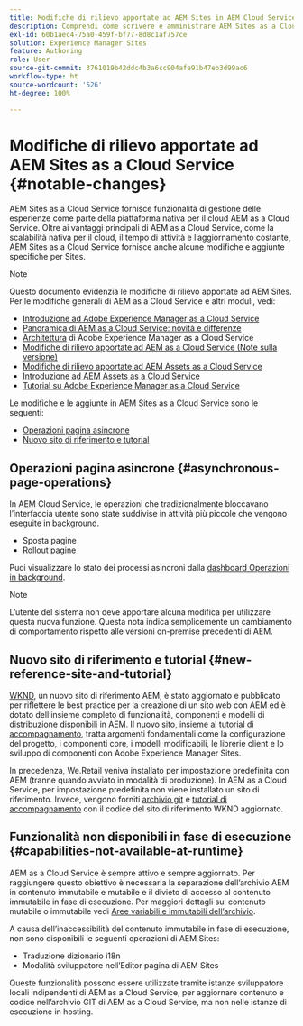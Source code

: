 ```yaml
---
title: Modifiche di rilievo apportate ad AEM Sites in AEM Cloud Service
description: Comprendi come scrivere e amministrare AEM Sites as a Cloud Service, nonché conoscere le modifiche significative apportate ad AEM Sites in AEM Cloud Service.
exl-id: 60b1aec4-75a0-459f-bf77-8d8c1af757ce
solution: Experience Manager Sites
feature: Authoring
role: User
source-git-commit: 3761019b42ddc4b3a6cc904afe91b47eb3d99ac6
workflow-type: ht
source-wordcount: '526'
ht-degree: 100%

---
```



# Modifiche di rilievo apportate ad AEM Sites as a Cloud Service {#notable-changes}

AEM Sites as a Cloud Service fornisce funzionalità di gestione delle esperienze come parte della piattaforma nativa per il cloud AEM as a Cloud Service. Oltre ai vantaggi principali di AEM as a Cloud Service, come la scalabilità nativa per il cloud, il tempo di attività e l’aggiornamento costante, AEM Sites as a Cloud Service fornisce anche alcune modifiche e aggiunte specifiche per Sites.

>[!NOTE]
>Questo documento evidenzia le modifiche di rilievo apportate ad AEM Sites. Per le modifiche generali di AEM as a Cloud Service e altri moduli, vedi:
>
>* [Introduzione ad Adobe Experience Manager as a Cloud Service](/help/overview/introduction.md)
>* [Panoramica di AEM as a Cloud Service: novità e differenze](/help/overview/what-is-new-and-different.md)
>* [Architettura](/help/overview/architecture.md) di Adobe Experience Manager as a Cloud Service
>* [Modifiche di rilievo apportate ad AEM as a Cloud Service (Note sulla versione)](/help/release-notes/aem-cloud-changes.md)
>* [Modifiche di rilievo apportate ad AEM Assets as a Cloud Service](/help/assets/assets-cloud-changes.md)
>* [Introduzione ad AEM Assets as a Cloud Service](/help/assets/overview.md)
>* [Tutorial su Adobe Experience Manager as a Cloud Service](https://experienceleague.adobe.com/docs/experience-manager-learn/cloud-service/overview.html?lang=it)

Le modifiche e le aggiunte in AEM Sites as a Cloud Service sono le seguenti:

* [Operazioni pagina asincrone](#asynchronous-page-operations)
* [Nuovo sito di riferimento e tutorial](#new-reference-site-and-tutorial)

## Operazioni pagina asincrone {#asynchronous-page-operations}

In AEM Cloud Service, le operazioni che tradizionalmente bloccavano l’interfaccia utente sono state suddivise in attività più piccole che vengono eseguite in background.

* Sposta pagine
* Rollout pagine

<!--
The initiator of such actions can check their status in a new UI at `/mnt/overlay/dam/gui/content/asyncjobs.html`.
-->

Puoi visualizzare lo stato dei processi asincroni dalla [dashboard Operazioni in background](/help/operations/asynchronous-jobs.md).

>[!NOTE]
>
>L’utente del sistema non deve apportare alcuna modifica per utilizzare questa nuova funzione. Questa nota indica semplicemente un cambiamento di comportamento rispetto alle versioni on-premise precedenti di AEM.

## Nuovo sito di riferimento e tutorial {#new-reference-site-and-tutorial}

[WKND](https://wknd.site/), un nuovo sito di riferimento AEM, è stato aggiornato e pubblicato per riflettere le best practice per la creazione di un sito web con AEM ed è dotato dell’insieme completo di funzionalità, componenti e modelli di distribuzione disponibili in AEM. Il nuovo sito, insieme al [tutorial di accompagnamento](https://experienceleague.adobe.com/docs/experience-manager-learn/getting-started-wknd-tutorial-develop/overview.html?lang=it), tratta argomenti fondamentali come la configurazione del progetto, i componenti core, i modelli modificabili, le librerie client e lo sviluppo di componenti con Adobe Experience Manager Sites.

In precedenza, We.Retail veniva installato per impostazione predefinita con AEM (tranne quando avviato in modalità di produzione). In AEM as a Cloud Service, per impostazione predefinita non viene installato un sito di riferimento. Invece, vengono forniti [archivio git](https://github.com/adobe/aem-guides-wknd/) e [tutorial di accompagnamento](https://experienceleague.adobe.com/docs/experience-manager-learn/getting-started-wknd-tutorial-develop/overview.html?lang=it) con il codice del sito di riferimento WKND aggiornato.

## Funzionalità non disponibili in fase di esecuzione {#capabilities-not-available-at-runtime}

AEM as a Cloud Service è sempre attivo e sempre aggiornato. Per raggiungere questo obiettivo è necessaria la separazione dell’archivio AEM in contenuto immutabile e mutabile e il divieto di accesso al contenuto immutabile in fase di esecuzione. Per maggiori dettagli sul contenuto mutabile o immutabile vedi [Aree variabili e immutabili dell’archivio](/help/implementing/developing/introduction/aem-project-content-package-structure.md#mutable-vs-immutable).

A causa dell’inaccessibilità del contenuto immutabile in fase di esecuzione, non sono disponibili le seguenti operazioni di AEM Sites:

* Traduzione dizionario i18n
* Modalità sviluppatore nell’Editor pagina di AEM Sites

Queste funzionalità possono essere utilizzate tramite istanze sviluppatore locali indipendenti di AEM as a Cloud Service, per aggiornare contenuto e codice nell’archivio GIT di AEM as a Cloud Service, ma non nelle istanze di esecuzione in hosting.
